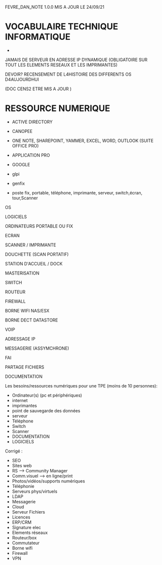 FEVRE_DAN_NOTE     1.0.0        MIS A JOUR LE 24/09/21  



# VOCABULAIRE TECHNIQUE INFORMATIQUE #

- 

JAMAIS DE SERVEUR EN ADRESSE IP DYNAMIQUE (OBLIGATOIRE SUR TOUT LES ELEMENTS RESEAUX ET LES IMPRIMANTES)



DEVOIR? RECENSEMENT DE L4HISTOIRE DES DIFFERENTS OS D4AUJOURDHUI

(DOC CENS2 ETRE MIS A JOUR )







# RESSOURCE NUMERIQUE #

- ACTIVE DIRECTORY
- CANOPEE
- ONE NOTE, SHAREPOINT, YAMMER, EXCEL, WORD, OUTLOOK (SUITE OFFICE PRO)
- APPLICATION PRO
- GOOGLE
- glpi
- genfix

  





- poste fix, portable, téléphone, imprimante, serveur, switch,écran, tour,Scanner



OS

LOGICIELS

ORDINATEURS PORTABLE OU FIX

ECRAN

SCANNER / IMPRIMANTE

DOUCHETTE (SCAN PORTATIF)

STATION D'ACCUEIL / DOCK



MASTERISATION

SWITCH

ROUTEUR

FIREWALL

BORNE WIFI            NAS/ESX

BORNE DECT         DATASTORE

VOIP

ADRESSAGE IP



MESSAGERIE   (ASSYMCHRONE)

FAI

PARTAGE FICHIERS

DOCUMENTATION





Les besoins/ressources numériques pour une TPE (moins de 10 personnes):

- Ordinateur(s)  (pc et périphériques)
- internet
- imprimantes
- point de sauvegarde des données
- serveur
- Téléphone
- Switch
- Scanner
- DOCUMENTATION
- LOGICIELS

Corrigé :

- SEO
- Sites web
- RS --> Community Manager
- Comm.visuel --> en ligne/print
- Photos/vidéos/supports numériques
- Téléphonie
- Serveurs phys/virtuels
- LDAP
- Messagerie
- Cloud
- Serveur Fichiers
- Licences
- ERP/CRM
- Signature elec
- Elements réseaux
- Routeur/box
- Commutateur
- Borne wifi
- Firewall
- VPN